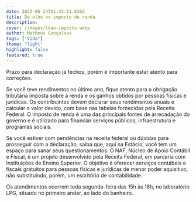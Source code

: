 ```yaml
---
date: 2023-06-24T01:43:11.636Z
title: De olho no imposto de renda
description: 
cover: /images/leao-imposto.webp
author: Matheus Gonçalves
tags: ["Vida"]
theme: "light"
highlight: false
featured: true
---
```

Prazo para declaração já fechou, porém é importante estar atento para correções.

Se você teve rendimentos no último ano, fique atento para a obrigação tributária imposta sobre a renda e os ganhos obtidos por pessoas físicas e jurídicas. Os contribuintes devem declarar seus rendimentos anuais e calcular o valor devido, com base nas tabelas fornecidas pela Receita Federal. O imposto de renda é uma das principais fontes de arrecadação do governo e é utilizado para financiar serviços públicos, infraestrutura e programas sociais.

Se você estiver com pendências na receita federal ou dúvidas para prosseguir com a declaração, saiba que, aqui na Estácio, você tem um espaço para sanar seus questionamentos. O NAF, Núcleo de Apoio Contábil e Fiscal, é um projeto desenvolvido pela Receita Federal, em parceria com Instituições de Ensino Superior. O objetivo é oferecer serviços contábeis e fiscais gratuitos para pessoas físicas e jurídicas de menor poder aquisitivo, não substituindo, porém, um escritório de contabilidade.

Os atendimentos ocorrem toda segunda-feira das 15h às 18h, no laboratório LPG, situado no primeiro andar, ao lado do banheiro.